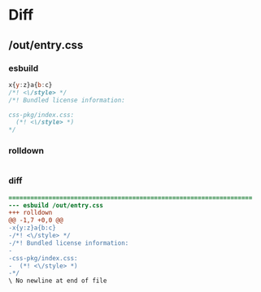 # Diff
## /out/entry.css
### esbuild
```js
x{y:z}a{b:c}
/*! <\/style> */
/*! Bundled license information:

css-pkg/index.css:
  (*! <\/style> *)
*/
```
### rolldown
```js

```
### diff
```diff
===================================================================
--- esbuild	/out/entry.css
+++ rolldown	
@@ -1,7 +0,0 @@
-x{y:z}a{b:c}
-/*! <\/style> */
-/*! Bundled license information:
-
-css-pkg/index.css:
-  (*! <\/style> *)
-*/
\ No newline at end of file

```